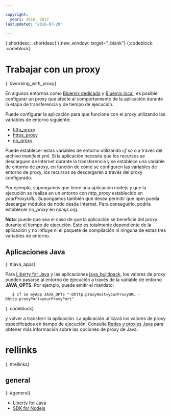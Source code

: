 ```yaml
---

copyright:
  years: 2016, 2017
lastupdated: "2016-07-20"

---
```


{:shortdesc: .shortdesc}
{:new_window: target="_blank"}
{:codeblock: .codeblock}


# Trabajar con un proxy
{: #working_with_proxy}



En algunos entornos como [Bluemix dedicado](/docs/dedicated/index.html#dedicated) y
[Bluemix local](/docs/local/index.html#local), es posible configurar un proxy que afecte al comportamiento de la aplicación durante la etapa de transferencia y de tiempo de ejecución.

Puede configurar la aplicación para que funcione con el proxy utilizando las variables de entorno siguiente:
  * [http_proxy](https://docs.cloudfoundry.org/buildpacks/proxy-usage.html)
  * [https_proxy](https://docs.cloudfoundry.org/buildpacks/proxy-usage.html)
  * [no_proxy](http://www.gnu.org/software/wget/manual/html_node/Proxies.html)

Puede establecer estas variables de entorno utilizando *cf se* o a través del archivo
*manifest.yml*.  Si la aplicación necesita que los recursos se descarguen de Internet durante la transferencia y se establece una variable de entorno de proxy, en función de cómo se configuren las variables de entorno de proxy, los recursos se descargarán a través del proxy configurado.

Por ejemplo, supongamos que tiene una aplicación nodejs y que la ejecución se realiza en un entorno con *http_proxy* establecido en
*yourProxyURL*.  Supongamos también que desea permitir que npm pueda descargar módulos de nodo desde Internet. Para conseguirlo, podría establecer *no_proxy* en *npmjs.org*.

**Nota**: puede que sea el caso de que la aplicación se beneficie del proxy durante el tiempo de ejecución.  Esto es totalmente dependiente de la aplicación y no influye ni el paquete de compilación ni ninguna de estas tres variables de entorno.

## Aplicaciones Java
{: #java_apps}

Para [Liberty for Java](/docs/runtimes/liberty/index.html) y las aplicaciones [java_buildpack](/docs/runtimes/tomcat/index.html), los valores de proxy pueden pasarse al entorno de ejecución a través de la variable de entorno **JAVA_OPTS**.  Por ejemplo, puede emitir el mandato:
```
   $ cf se myApp JAVA_OPTS "-Dhttp.proxyHost=yourProxyURL -Dhttp.proxyPort=yourProxyPort"
```
{: codeblock}

y volver a transferir la aplicación.  La aplicación utilizará los valores de proxy especificados en tiempo de ejecución. Consulte [Redes y proxies Java](https://docs.oracle.com/javase/8/docs/technotes/guides/net/proxies.html) para obtener más información sobre las opciones de proxy de Java.

# rellinks
{: #rellinks}
## general
{: #general}
* [Liberty for Java](/docs/runtimes/liberty/index.html)
* [SDK for Nodejs](/docs/runtimes/nodejs/index.html)
